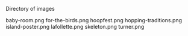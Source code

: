 Directory of images

baby-room.png
for-the-birds.png
hoopfest.png
hopping-traditions.png
island-poster.png
lafollette.png
skeleton.png
turner.png